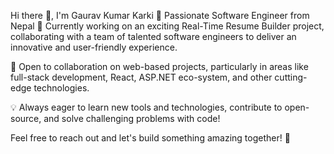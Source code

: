 Hi there 👋, I'm Gaurav Kumar Karki
🚀 Passionate Software Engineer from Nepal
🔭 Currently working on an exciting Real-Time Resume Builder project, collaborating with a team of talented software engineers to deliver an innovative and user-friendly experience.

👯 Open to collaboration on web-based projects, particularly in areas like full-stack development, React, ASP.NET eco-system, and other cutting-edge technologies.

💡 Always eager to learn new tools and technologies, contribute to open-source, and solve challenging problems with code!

Feel free to reach out and let's build something amazing together! 🌟
